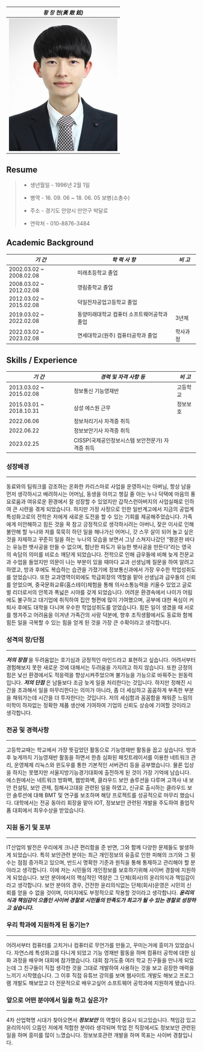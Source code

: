 | *황 창 현(黃 敞 鉉)*                                        |
| ----------------------------------------------------------- |
| ![image](./img\11.jpg) |



## Resume

> * 생년월일  - 1996년 2월 1일
>
> * 병역 - 16. 09. 06 ~ 18. 06. 05  보병(소총수)
>
> * 주소 - 경기도 안양시 만안구 박달로 
>
> * 연락처 - 010-8876-3484



##  Academic Background

| ***기    간***          | ***학 력 사 항***                           | ***비    고*** |
| ----------------------- | ------------------------------------------- | -------------- |
| 2002.03.02 ~ 2008.02.08 | 미래초등학교 졸업                           |                |
| 2008.03.02 ~ 2012.02.08 | 영림중학교 졸업                             |                |
| 2012.03.02 ~ 2015.02.08 | 덕일전자공업고등학교 졸업                   |                |
| 2019.03.02 ~ 2022.02.08 | 동양미래대학교 컴퓨터 소프트웨어공학과 졸업 | 3년제          |
| 2022.03.02 ~ 2023.02.08 | 연세대학교(원주) 컴퓨터공학과 졸업          | 학사과정       |

## Skills / Experience

| ***기    간***            | ***경력 및 자격 사항 등***                       | ***비    고*** |
| ------------------------- | ------------------------------------------------ | -------------- |
| 2013.03.02 ~   2015.02.08 | 정보통신 기능영재반                              | 고등학교       |
| 2015.03.01 ~ 2018.10.31   | 삼성 에스원 근무                                 | 정보보호       |
| 2022.06.06                | 정보처리기사 자격증 취득                         |                |
| 2022.06.22                | 정보보안기사 자격증 취득                         |                |
| 2023.02.25                | CISSP(국제공인정보시스템 보안전문가) 자격증 취득 |                |



### 성장배경

---

동료와의 팀워크를 강조하는 온화한 카리스마로 사업을 운영하시는 아버님, 항상 남을 먼저 생각하시고 배려하시는 어머님, 동생을 아끼고 챙길 줄 아는 누나 덕택에 마음의 풍요로움과 여유로운 환경에서 잘 성장할 수 있었지만 갑작스런아버지의 사업실패로 인하여 큰 시련을 겪게 되었습니다. 하지만 가정 사정으로 인한 일반계고에서 지금의 공업계 특성화고로의 전학은 저에게 새로운 도전을 할 수 있는 기회를 제공해주었습니다. 가족에게 미안해하고
힘든 것을 꾹 참고 긍정적으로 생각하시려는 아버니, 잦은 이사로 인해 불안해 할 누나와 저를 묵묵히 하던 일을 해나가신 어머니, 갓 스무 살이 되어 놀고 싶은 것을 자제하고 꾸준히 일을 하는 누나의 모습을 보면서 그냥 스쳐지나갔던 “평온한 바다는 유능한 뱃사공을 만들 수 없으며, 험난한 파도가 유능한 뱃사공을 만든다”라는 영국의 속담의 의미를 비로소 깨닫게 되었습니다. 전학으로 인해 급우들에 비해 늦게 전문교과 수업을 들었지만 의문이 나는 부분이 있을 때마다 교과 선생님께 질문을 하여 알려고 하였고, 방과 후에도 복습하는 습관을 가졌기에 정보통신과에서 가장 우수한 학업성취도를 얻었습니다. 또한 교과영역이외에도 학급회장의 역할을 맡아 선생님과 급우들의 신뢰를 얻었으며, 중국문화교류(홈스테이)체험을 통해 의사소통능력을 키울수 있었고 글로벌 리더로서의 안목과 폭넓은 시야를 갖게 되었습니다. 어려운 환경속에서 나이가 어림에도 불구하고 대기업에 취직하여 집안 형편에 많이 기여했으며, 공부에 대한 욕심이 커 퇴사 후에도 대학을 다니며 우수한 학업성취도를 얻었습니다. 힘든 일이 생겼을 때 서로를 챙겨주고 어려움을 이겨낸 가족간의 사랑 덕분에, 향후 조직생활에서도 동료와 함께 힘든 일을 극복할 수 있는 힘을 얻게 된 것을 가장 큰 수확이라고 생각합니다. 



### 성격의 장/단점

------

***저의 장점*** 을 두려움없는 호기심과 긍정적인 마인드라고 표현하고 싶습니다. 어려서부터 경험해보지 못한 새로운 것에 대해서는 두려움을 가지려고 하지 않습니다. 또한 긍정의 힘은 낯선 환경에서도 적응력을 향상시켜주었으며 불가능을 가능으로 바꿔주는 원동력입니다.  ***저의 단점*** 은 남들보다 조금 늦게 일을 처리한다는 것입니다. 하지만 정해진 시간을 초과해서 일을 마무리한다는 의미가 아니라, 좀 더 세심하고 꼼꼼하게 부족한 부분을 채워가는데 시간을 더 투자한다는 것입니다. 저의 세심함과 꼼꼼함을 채워준 느림의 미학이 하자없는 정확한 제품 생산에 기여하여 기업의 신뢰도 상승에 기여할 것이라고 생각합니다.



### 전공 및 경력사항

------

고등학교때는 학교에서 가장 뜻깊었던 활동으로 기능영재반 활동을 꼽고 싶습니다. 방과후 늦게까지 기능영재반 활동을 하면서 한층 심화된 패킷트레이서를 이용한 네트워크 관리, 운영체제 리눅스와 윈도우를 통한 기본적인 서버관리 등을 공부했습니다. 물론 입상을 하지는 못했지만 서울지방기능경기대회에 출전하게 된 것이 가장 기억에 남습니다. 에스원에서는 네트워크 방화벽, 웹방화벽, 클라우드 보안 솔루션을 다루며 고객사 내 보안 컨설팅, 보안 관제, 침해사고대응 관련된 일을 하였고, 신규로 출시하는 클라우드 보안 솔루션에 대해 BMT 및 연구를 보조하며
해당 프로젝트를 성공적으로 마무리 했습니다. 대학에서는 전공 동아리 회장을 맡아 IOT, 정보보안 관련된 개발을 주도하여 졸업작품 대회에서 최우수상을 받았습니다.



### 지원 동기 및 포부

------

IT산업의 발전은 우리에게 크나큰 편리함을 준 반면, 그와 함께 다양한 문제들도 발생하게 되었습니다. 특히 보안관련 분야는 최근 개인정보의 유출로 인한 피해의 크기와 그 횟수는 점점 증가하고 있으며, 반드시 명확한 기준과 원칙을 통해 통제하고 관리해야 할 분야라고 생각합니다. 이에 저는 시민들의 개인정보를 보호하기위해 사이버 경찰에 지원하게 되었습니다. 보안 분야에서의 핵심적인 역량은 그 단체(회사)의 윤리의식과 책임감이라고 생각합니다. 보안 분야의 경우, 건전한 윤리의식없는 단체(회사)운영은 시민의 신뢰를 얻을 수 없을 것이며, 이미지에도 부정적으로 작용할 것이라고 생각합니다. ***윤리의식과 책임감이 으뜸인 사이버 경찰로 시민들의 만족도가 최고가 될 수 있는 경찰로 성장하고 싶습니다.*** 



### 우리 학과에 지원하게 된 동기는?

------

어려서부터 컴퓨터를 고치거나 컴퓨터로 무언가를 만들고, 꾸미는거에 흥미가 있었습니다. 자연스레 특성화고를 다니게 되었고 기능 영재반 활동을 하며 컴퓨터 공학에 대한 심화 과정을 배우며 대회에 참가했습니다. 대회 참가도중 여러 학교 친구들을 만나게 되었는데 그 친구들이 직접 생각한 것을 그대로 개발하여 사용하는 것을 보고 굉장한 매력을 느끼기 시작했습니다.  그 이후 직접 유튜브 강의를 보며 웹사이트 개발도 해보고 프로그램 개발도 해보았고 더 전문적으로 배우고싶어 소프트웨어 공학과에 지원하게 됐습니다.



### 앞으로 어떤 분야에서 일을 하고 싶은가?

------

4차 산업혁명 시대가 찾아오면서 ***정보보안*** 의 역할이 중요시 되고있습니다.  책임감 있고 윤리의식이 으뜸인 저에게 적합한 분야라 생각되며 학업 전 직장에서도 정보보안 관련된일을 하며 흥미를 많이 느꼈습니다. 정보보호관련 개발을 하며 목표는 사이버 경찰입니다.

